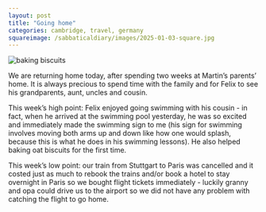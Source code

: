 ```yaml
---
layout: post
title: "Going home"
categories: cambridge, travel, germany
squareimage: /sabbaticaldiary/images/2025-01-03-square.jpg
---
```

<img src="/sabbaticaldiary/images/2025-01-03.jpg" alt="baking biscuits" class="center">

We are returning home today, after spending two weeks at Martin’s parents’ home. It is always precious to spend time with the family and for Felix to see his grandparents, aunt, uncles and cousin. 

This week’s high point: Felix enjoyed going swimming with his cousin - in fact, when he arrived at the swimming pool yesterday, he was so excited and immediately made the swimming sign to me (his sign for swimming involves moving both arms up and down like how one would splash, because this is what he does in his swimming lessons). He also helped baking oat biscuits for the first time. 

This week’s low point: our train from Stuttgart to Paris was cancelled and it costed just as much to rebook the trains and/or book a hotel to stay overnight in Paris so we bought flight tickets immediately - luckily granny and opa could drive us to the airport so we did not have any problem with catching the flight to go home.